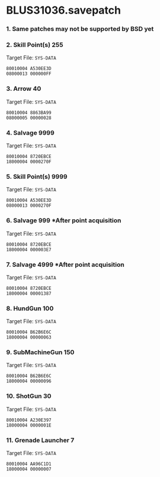 # BLUS31036.savepatch

### 1.  Same patches may not be supported by BSD yet
### 2. Skill Point(s) 255

Target File: `SYS-DATA`

```
80010004 A530EE3D
08000013 000000FF
```

### 3. Arrow 40

Target File: `SYS-DATA`

```
80010004 8863BA99
08000005 00000028
```

### 4. Salvage 9999

Target File: `SYS-DATA`

```
80010004 8720EBCE
18000004 0000270F
```

### 5. Skill Point(s) 9999

Target File: `SYS-DATA`

```
80010004 A530EE3D
08000013 0000270F
```

### 6. Salvage 999 *After point acquisition

Target File: `SYS-DATA`

```
80010004 8720EBCE
18000004 000003E7
```

### 7. Salvage 4999 *After point acquisition

Target File: `SYS-DATA`

```
80010004 8720EBCE
18000004 00001387
```

### 8. HundGun 100

Target File: `SYS-DATA`

```
80010004 B62B6E6C
18000004 00000063
```

### 9. SubMachineGun 150

Target File: `SYS-DATA`

```
80010004 B62B6E6C
18000004 00000096
```

### 10. ShotGun 30

Target File: `SYS-DATA`

```
80010004 A230E397
18000004 0000001E
```

### 11. Grenade Launcher 7

Target File: `SYS-DATA`

```
80010004 AA96C1D1
18000004 00000007
```

